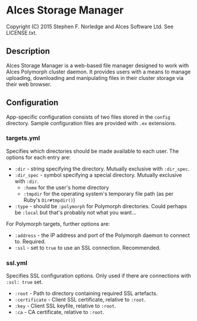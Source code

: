 # Alces Storage Manager

Copyright (C) 2015 Stephen F. Norledge and Alces Software Ltd. See LICENSE.txt.


## Description

Alces Storage Manager is a web-based file manager designed to work with Alces
Polymorph cluster daemon. It provides users with a means to manage uploading,
downloading and manipulating files in their cluster storage via their web
browser.

## Configuration

App-specific configuration consists of two files stored in the `config`
directory. Sample configuration files are provided with `.ex` extensions.

### targets.yml

Specifies which directories should be made available to each user. The options
for each entry are:

* `:dir` - string specifying the directory. Mutually exclusive with 
  `:dir_spec`.
* `:dir_spec` - symbol specifying a special directory. Mutually exclusive with
  `:dir`.
  * `:home` for the user's home directory
  * `:tmpdir` for the operating system's temporary file path (as per Ruby's
    `Dir#tmpdir()`)
* `:type` - should be `:polymorph` for Polymorph directories. Could perhaps 
  be `:local` but that's probably not what you want...

For Polymorph targets, further options are:

* `:address` - the IP address and port of the Polymorph daemon to connect to. 
  Required.
* `:ssl` - set to `true` to use an SSL connection. Recommended.

### ssl.yml

Specifies SSL configuration options. Only used if there are connections with
`:ssl: true` set.

* `:root` - Path to directory containing required SSL artefacts.
* `:certificate` - Client SSL certificate, relative to `:root`.
* `:key` - Client SSL keyfile, relative to `:root`.
* `:ca` - CA certificate, relative to `:root`.
